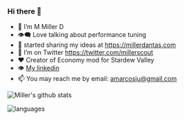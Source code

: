 ### Hi there 👋

<!--
**millerscout/millerscout** is a ✨ _special_ ✨ repository because its `README.md` (this file) appears on your GitHub profile.

Here are some ideas to get you started:

- 🔭 I’m currently working on ...
- 🌱 I’m currently learning ...
- 👯 I’m looking to collaborate on ...
- 🤔 I’m looking for help with ...
- 💬 Ask me about ...
- 📫 How to reach me: ...
- 😄 Pronouns: ...
- ⚡ Fun fact: ...
-->

- 🔭 I’m M Miller D
- 👁️‍🗨️ Love talking about performance tuning
- 🌱 started sharing my ideas at https://millerdantas.com
- 🤔 I’m on Twitter https://twitter.com/millerscout
- ❤️ Creator of Economy mod for Stardew Valley
- 👁️‍ [My linkedin](https://www.linkedin.com/in/millerscout/)
- 📫 You may reach me by email: amarcosju@gmail.com

![Miller's github stats](https://github-readme-stats.vercel.app/api?username=millerscout&show_icons=true)

![languages](https://github-readme-stats.vercel.app/api/top-langs/?username=millerscout&hide=scss&layout=compact)

